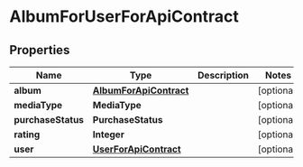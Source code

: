 

# AlbumForUserForApiContract


## Properties

Name | Type | Description | Notes
------------ | ------------- | ------------- | -------------
**album** | [**AlbumForApiContract**](AlbumForApiContract.md) |  |  [optional]
**mediaType** | **MediaType** |  |  [optional]
**purchaseStatus** | **PurchaseStatus** |  |  [optional]
**rating** | **Integer** |  |  [optional]
**user** | [**UserForApiContract**](UserForApiContract.md) |  |  [optional]




